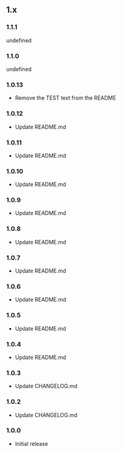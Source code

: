 ## 1.x

### 1.1.1

undefined

### 1.1.0

undefined

### 1.0.13

* Remove the TEST text from the README

### 1.0.12

* Update README.md

### 1.0.11

* Update README.md

### 1.0.10

* Update README.md

### 1.0.9

* Update README.md

### 1.0.8

* Update README.md

### 1.0.7

* Update README.md

### 1.0.6

* Update README.md

### 1.0.5

* Update README.md

### 1.0.4

* Update README.md

### 1.0.3

* Update CHANGELOG.md

### 1.0.2

* Update CHANGELOG.md

### 1.0.0

* Initial release
